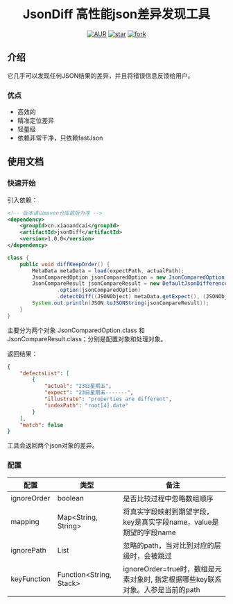 <h1 style="text-align: center">JsonDiff 高性能json差异发现工具</h1>
<div style="text-align: center">

[![AUR](https://img.shields.io/badge/license-Apache%20License%202.0-blue.svg)](https://gitee.com/local-li/json-diff/blob/master/LICENSE)
[![star](https://gitee.com/local-li/json-diff/badge/star.svg?theme=white)](https://gitee.com/wangjiabin-x/uh5)
[![fork](https://gitee.com/local-li/json-diff/badge/fork.svg?theme=white)](https://gitee.com/wangjiabin-x/uh5)

</div>

## 介绍

它几乎可以发现任何JSON结果的差异，并且将错误信息反馈给用户。

### 优点

- 高效的
- 精准定位差异
- 轻量级
- 依赖非常干净，只依赖fastJson





## 使用文档

### 快速开始

引入依赖：
```xml
<!-- 版本请以maven仓库最版为准 -->
<dependency>
    <groupId>cn.xiaoandcai</groupId>
    <artifactId>jsonDiff</artifactId>
    <version>1.0.0</version>
</dependency>
```

```java
class {
    public void diffKeepOrder() {
        MetaData metaData = load(expectPath, actualPath);
        JsonComparedOption jsonComparedOption = new JsonComparedOption().setIgnoreOrder(true);
        JsonCompareResult jsonCompareResult = new DefaultJsonDifference().defaultJsonDifference
                .option(jsonComparedOption)
                .detectDiff((JSONObject) metaData.getExpect(), (JSONObject) metaData.getActual());
        System.out.println(JSON.toJSONString(jsonCompareResult));
    }
}
```

主要分为两个对象 JsonComparedOption.class 和 JsonCompareResult.class；分别是配置对象和处理对象。

返回结果：

```json
{
    "defectsList": [
        {
            "actual": "23日星期五",
            "expect": "23日星期五-------",
            "illustrate": "properties are different",
            "indexPath": "root[4].date"
        }
    ],
    "match": false
}
```

工具会返回两个json对象的差异。



### 配置

| 配置        | 类型                            | 备注                                                         |
| ----------- | ------------------------------- | ------------------------------------------------------------ |
| ignoreOrder | boolean                         | 是否比较过程中忽略数组顺序                                   |
| mapping     | Map<String, String>             | 将真实字段映射到期望字段，key是真实字段name，value是期望的字段name |
| ignorePath  | List<String>                    | 忽略的path，当对比到对应的层级时，会被跳过                   |
| keyFunction | Function<String, Stack<String>> | ignoreOrder=true时，数组是元素对象时, 指定根据哪些key联系对象。入参是当前的path |



